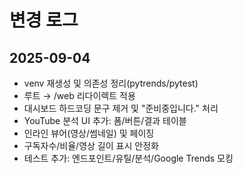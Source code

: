 # 변경 로그

## 2025-09-04
- venv 재생성 및 의존성 정리(pytrends/pytest)
- 루트 → /web 리다이렉트 적용
- 대시보드 하드코딩 문구 제거 및 "준비중입니다." 처리
- YouTube 분석 UI 추가: 폼/버튼/결과 테이블
- 인라인 뷰어(영상/썸네일) 및 페이징
- 구독자수/비율/영상 길이 표시 안정화
- 테스트 추가: 엔드포인트/유틸/분석/Google Trends 모킹
